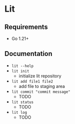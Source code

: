 # Lit

## Requirements

- Go 1.21+

## Documentation

- `lit --help`
- `lit init`
  - initialize lit repository
- `lit add file1 file2`
  - add file to staging area
- `lit commit "commit message"`
  - TODO
- `lit status`
  - TODO
- `lit log`
  - TODO
